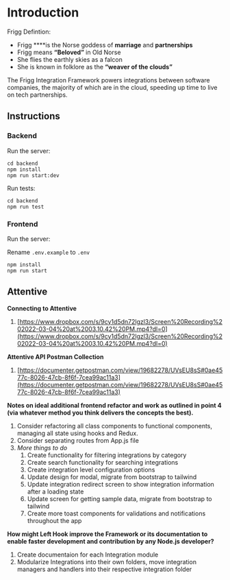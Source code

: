 # Introduction

Frigg Defintion:

- Frigg \*\*\*\*is the Norse goddess of **marriage** and **partnerships**
- Frigg means **“Beloved”** in Old Norse
- She flies the earthly skies as a falcon
- She is known in folklore as the **“weaver of the clouds”**

The Frigg Integration Framework powers integrations between software companies, the majority of which are in the cloud, speeding up time to live on tech partnerships.

## Instructions

### Backend

Run the server:

```
cd backend
npm install
npm run start:dev
```

Run tests:

```
cd backend
npm run test
```

### Frontend

Run the server:

Rename `.env.example` to `.env`

```
npm install
npm run start
```

## Attentive

**Connecting to Attentive**

1. [https://www.dropbox.com/s/9cy1d5dn72lgzl3/Screen%20Recording%202022-03-04%20at%2003.10.42%20PM.mp4?dl=0](https://www.dropbox.com/s/9cy1d5dn72lgzl3/Screen%20Recording%202022-03-04%20at%2003.10.42%20PM.mp4?dl=0)

**Attentive API Postman Collection**

1. [https://documenter.getpostman.com/view/19682278/UVsEU8sS#0ae4577c-8026-47cb-8f6f-7cea99ac11a3](https://documenter.getpostman.com/view/19682278/UVsEU8sS#0ae4577c-8026-47cb-8f6f-7cea99ac11a3)

**Notes on ideal additional frontend refactor and work as outlined in point 4 (via whatever method you think delivers the concepts the best).**

1. Consider refactoring all class components to functional components, managing all state using hooks and Redux.
2. Consider separating routes from App.js file
3. _More things to do_
   1. Create functionality for filtering integrations by category
   2. Create search functionality for searching integrations
   3. Create integration level configuration options
   4. Update design for modal, migrate from bootstrap to tailwind
   5. Update integration redirect screen to show integration information after a loading state
   6. Update screen for getting sample data, migrate from bootstrap to tailwind
   7. Create more toast components for validations and notifications throughout the app

**How might Left Hook improve the Framework or its documentation to enable faster development and contribution by any Node.js developer?**

1. Create documentaion for each Integration module
2. Modularize Integrations into their own folders, move integration managers and handlers into their respective integration folder
